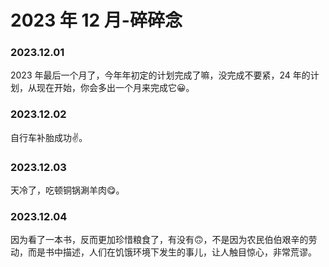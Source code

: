 # 2023 年 12 月-碎碎念


### 2023.12.01
2023 年最后一个月了，今年年初定的计划完成了嘛，没完成不要紧，24 年的计划，从现在开始，你会多出一个月来完成它😀。

### 2023.12.02
自行车补胎成功✌️。

### 2023.12.03
天冷了，吃顿铜锅涮羊肉😋。

### 2023.12.04
因为看了一本书，反而更加珍惜粮食了，有没有🙃，不是因为农民伯伯艰辛的劳动，而是书中描述，人们在饥饿环境下发生的事儿，让人触目惊心，非常荒谬。
